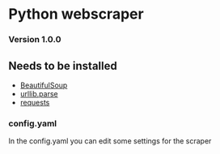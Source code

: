 # Python webscraper
### Version 1.0.0

## Needs to be installed
- [BeautifulSoup](https://pypi.org/project/beautifulsoup4/)
- [urllib.parse](https://docs.python.org/3/library/urllib.parse.html)
- [requests](https://pypi.org/project/requests/)

### config.yaml
In the config.yaml you can edit some settings for the scraper